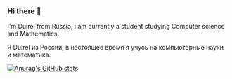 ### Hi there 👋

I'm Duirel from Russia, i am currently a student studying Computer science and Mathematics.

Я Duirel из России, в настоящее время я учусь на компьютерные науки и математика.

[![Anurag's GitHub stats](https://github-readme-stats.vercel.app/api?username=dorukme123)](https://github.com/anuraghazra/github-readme-stats)
